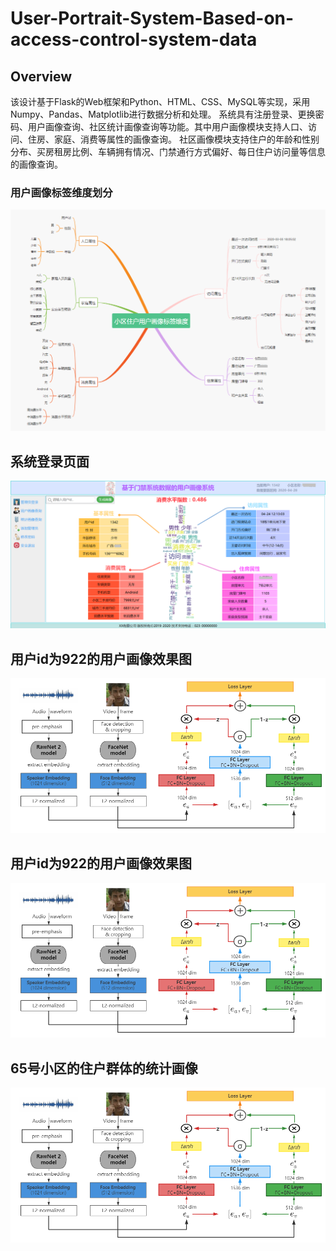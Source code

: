 # User-Portrait-System-Based-on-access-control-system-data
## Overview
该设计基于Flask的Web框架和Python、HTML、CSS、MySQL等实现，采用Numpy、Pandas、Matplotlib进行数据分析和处理。
系统具有注册登录、更换密码、用户画像查询、社区统计画像查询等功能。其中用户画像模块支持人口、访问、住房、家庭、消费等属性的画像查询。
社区画像模块支持住户的年龄和性别分布、买房租房比例、车辆拥有情况、门禁通行方式偏好、每日住户访问量等信息的画像查询。

### 用户画像标签维度划分
![1](https://github.com/ZQSong1997/User-Portrait-System-Based-on-access-control-system-data/blob/main/images/%E7%94%A8%E6%88%B7%E7%94%BB%E5%83%8F%E7%BB%B4%E5%BA%A6%E5%88%92%E5%88%86.png "1.png")
## 系统登录页面
![2](https://github.com/ZQSong1997/User-Portrait-System-Based-on-access-control-system-data/blob/main/images/%E7%94%A8%E6%88%B7%E7%94%BB%E5%83%8F%E7%A4%BA%E4%BE%8B1.png "2.png")

## 用户id为922的用户画像效果图
![BAFFN](https://github.com/ZQSong1997/AVMFN-For-Person-Verification/blob/master/BAFNN.png "BAFFN.png")


## 用户id为922的用户画像效果图
![BAFFN](https://github.com/ZQSong1997/AVMFN-For-Person-Verification/blob/master/BAFNN.png "BAFFN.png")

## 65号小区的住户群体的统计画像
![BAFFN](https://github.com/ZQSong1997/AVMFN-For-Person-Verification/blob/master/BAFNN.png "BAFFN.png")
